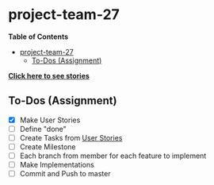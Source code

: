 # project-team-27

**Table of Contents**

- [project-team-27](#project-team-27)
	- [To-Dos (Assignment)](#to-dos-assignment)

[**Click here to see stories**](https://github.com/cs361fall2018/project-team-27/wiki/User-Stories)

## To-Dos (Assignment)

- [x] Make User Stories
- [ ] Define "done"
- [ ] Create Tasks from [User Stories](https://github.com/cs361fall2018/project-team-27/wiki/User-Stories)
- [ ] Create Milestone
- [ ] Each branch from member for each feature to implement
- [ ] Make Implementations
- [ ] Commit and Push to master
